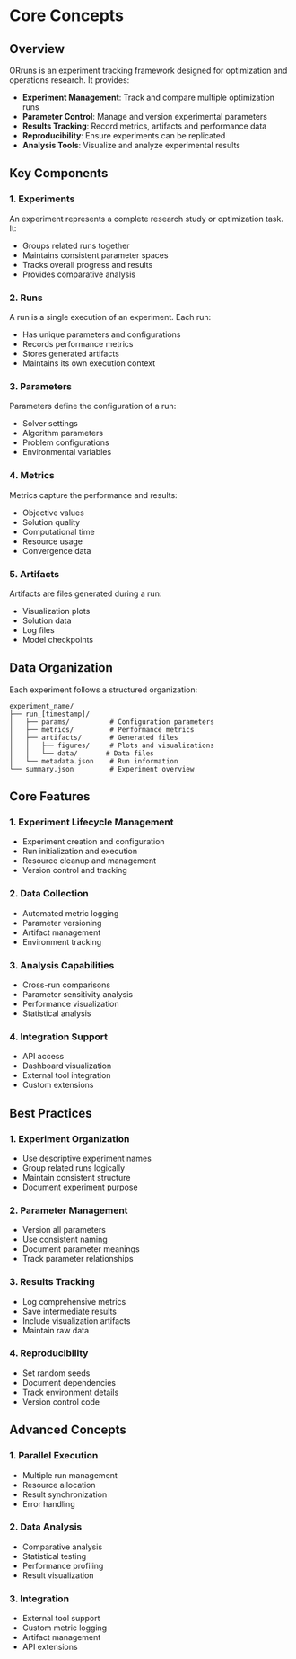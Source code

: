 # Core Concepts

## Overview

ORruns is an experiment tracking framework designed for optimization and operations research. It provides:

- **Experiment Management**: Track and compare multiple optimization runs
- **Parameter Control**: Manage and version experimental parameters
- **Results Tracking**: Record metrics, artifacts and performance data
- **Reproducibility**: Ensure experiments can be replicated
- **Analysis Tools**: Visualize and analyze experimental results

## Key Components

### 1. Experiments

An experiment represents a complete research study or optimization task. It:
- Groups related runs together
- Maintains consistent parameter spaces
- Tracks overall progress and results
- Provides comparative analysis

### 2. Runs

A run is a single execution of an experiment. Each run:
- Has unique parameters and configurations
- Records performance metrics
- Stores generated artifacts
- Maintains its own execution context

### 3. Parameters

Parameters define the configuration of a run:
- Solver settings
- Algorithm parameters
- Problem configurations
- Environmental variables

### 4. Metrics

Metrics capture the performance and results:
- Objective values
- Solution quality
- Computational time
- Resource usage
- Convergence data

### 5. Artifacts

Artifacts are files generated during a run:
- Visualization plots
- Solution data
- Log files
- Model checkpoints

## Data Organization

Each experiment follows a structured organization:

```
experiment_name/
├── run_[timestamp]/
│   ├── params/          # Configuration parameters
│   ├── metrics/         # Performance metrics
│   ├── artifacts/       # Generated files
│   │   ├── figures/     # Plots and visualizations
│   │   └── data/       # Data files
│   └── metadata.json    # Run information
└── summary.json         # Experiment overview
```

## Core Features

### 1. Experiment Lifecycle Management
- Experiment creation and configuration
- Run initialization and execution
- Resource cleanup and management
- Version control and tracking

### 2. Data Collection
- Automated metric logging
- Parameter versioning
- Artifact management
- Environment tracking

### 3. Analysis Capabilities
- Cross-run comparisons
- Parameter sensitivity analysis
- Performance visualization
- Statistical analysis

### 4. Integration Support
- API access
- Dashboard visualization
- External tool integration
- Custom extensions

## Best Practices

### 1. Experiment Organization
- Use descriptive experiment names
- Group related runs logically
- Maintain consistent structure
- Document experiment purpose

### 2. Parameter Management
- Version all parameters
- Use consistent naming
- Document parameter meanings
- Track parameter relationships

### 3. Results Tracking
- Log comprehensive metrics
- Save intermediate results
- Include visualization artifacts
- Maintain raw data

### 4. Reproducibility
- Set random seeds
- Document dependencies
- Track environment details
- Version control code

## Advanced Concepts

### 1. Parallel Execution
- Multiple run management
- Resource allocation
- Result synchronization
- Error handling

### 2. Data Analysis
- Comparative analysis
- Statistical testing
- Performance profiling
- Result visualization

### 3. Integration
- External tool support
- Custom metric logging
- Artifact management
- API extensions